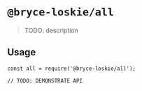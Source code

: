 # `@bryce-loskie/all`

> TODO: description

## Usage

```
const all = require('@bryce-loskie/all');

// TODO: DEMONSTRATE API
```
